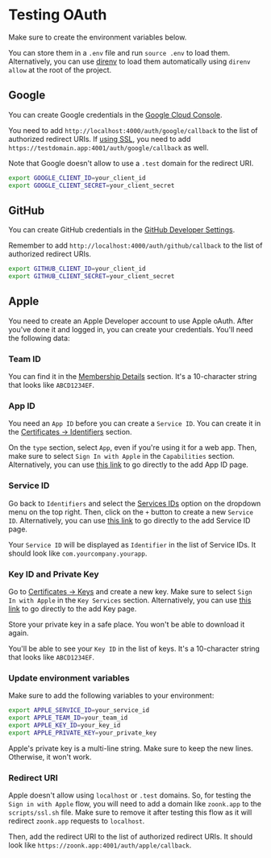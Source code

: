 # Testing OAuth

Make sure to create the environment variables below.

You can store them in a `.env` file and run `source .env` to load them. Alternatively, you can use [direnv](https://direnv.net/) to load them automatically using `direnv allow` at the root of the project.

## Google

You can create Google credentials in the [Google Cloud Console](https://console.cloud.google.com/apis/credentials).

You need to add `http://localhost:4000/auth/google/callback` to the list of authorized redirect URIs. If [using SSL](./ssl.md), you need to add `https://testdomain.app:4001/auth/google/callback` as well.

Note that Google doesn't allow to use a `.test` domain for the redirect URI.

```bash
export GOOGLE_CLIENT_ID=your_client_id
export GOOGLE_CLIENT_SECRET=your_client_secret
```

## GitHub

You can create GitHub credentials in the [GitHub Developer Settings](https://github.com/settings/developers).

Remember to add `http://localhost:4000/auth/github/callback` to the list of authorized redirect URIs.

```bash
export GITHUB_CLIENT_ID=your_client_id
export GITHUB_CLIENT_SECRET=your_client_secret
```

## Apple

You need to create an Apple Developer account to use Apple oAuth. After you've done it and logged in, you can create your credentials. You'll need the following data:

### Team ID

You can find it in the [Membership Details](https://developer.apple.com/account#MembershipDetailsCard) section. It's a 10-character string that looks like `ABCD1234EF`.

### App ID

You need an `App ID` before you can create a `Service ID`. You can create it in the [Certificates -> Identifiers](https://developer.apple.com/account/resources/identifiers/list) section.

On the `type` section, select `App`, even if you're using it for a web app. Then, make sure to select `Sign In with Apple` in the `Capabilities` section. Alternatively, you can use [this link](https://developer.apple.com/account/resources/identifiers/bundleId/add/bundle) to go directly to the add App ID page.

### Service ID

Go back to `Identifiers` and select the [Services IDs](https://developer.apple.com/account/resources/identifiers/list/serviceId) option on the dropdown menu on the top right. Then, click on the `+` button to create a new `Service ID`. Alternatively, you can use [this link](https://developer.apple.com/account/resources/identifiers/serviceId/add/) to go directly to the add Service ID page.

Your `Service ID` will be displayed as `Identifier` in the list of Service IDs. It should look like `com.yourcompany.yourapp`.

### Key ID and Private Key

Go to [Certificates -> Keys](https://developer.apple.com/account/resources/authkeys/list) and create a new key. Make sure to select `Sign In with Apple` in the `Key Services` section. Alternatively, you can use [this link](https://developer.apple.com/account/resources/authkeys/add) to go directly to the add Key page.

Store your private key in a safe place. You won't be able to download it again.

You'll be able to see your `Key ID` in the list of keys. It's a 10-character string that looks like `ABCD1234EF`.

### Update environment variables

Make sure to add the following variables to your environment:

```bash
export APPLE_SERVICE_ID=your_service_id
export APPLE_TEAM_ID=your_team_id
export APPLE_KEY_ID=your_key_id
export APPLE_PRIVATE_KEY=your_private_key
```

Apple's private key is a multi-line string. Make sure to keep the new lines. Otherwise, it won't work.

### Redirect URI

Apple doesn't allow using `localhost` or `.test` domains. So, for testing the `Sign in with Apple` flow, you will need to add a domain like `zoonk.app` to the `scripts/ssl.sh` file. Make sure to remove it after testing this flow as it will redirect `zoonk.app` requests to `localhost`.

Then, add the redirect URI to the list of authorized redirect URIs. It should look like `https://zoonk.app:4001/auth/apple/callback`.
